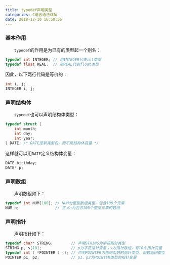```yaml
---
title: typedef声明类型
categories: C语言语法详解
date: 2018-12-10 16:50:56
---
```

### 基本作用

&emsp;&emsp;`typedef`的作用是为已有的类型起一个别名：<!--more-->

``` cpp
typedef int INTEGER; // 用INTEGER代表int类型
typedef float REAL;  // 用REAL代表float类型
```

因此，以下两行代码是等价的：

``` cpp
int i, j;
INTEGER i, j;
```

### 声明结构体

&emsp;&emsp;`typedef`也可以声明结构体类型：

``` cpp
typedef struct {
    int month;
    int day;
    int year;
} DATE; /* DATE是新类型名，而不是结构体变量 */
```

这样就可以用`DATE`定义结构体变量：

``` cpp
DATE birthday;
DATE* p;
```

### 声明数组

&emsp;&emsp;声明数组如下：

``` cpp
typedef int NUM[100]; // NUM为整型数组类型，包含100个元素
NUM n;                // 定义n为包含100个整型元素的数组
```

### 声明指针

&emsp;&emsp;声明指针如下：

``` cpp
typedef char* STRING;        // 声明STRING为字符指针类型
STRING p, s[10];             // p为字符指针变量；s为指针数组，有10个指针变量
typedef int ( *POINTER ) (); // 声明POINTER为指向函数的指针类型，函数返回整型值
POINTER p1, p2;              // p1、p2为POINTER类型的指针变量
```
